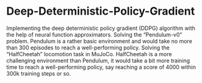 # Deep-Deterministic-Policy-Gradient
Implementing the deep deterministic policy gradient (DDPG) algorithm with the help of neural function approximators.
Solving the “Pendulum-v0” problem. Pendulum is a rather basic environment and would take no more than 300 episodes to reach a well-performing policy.
Solving the “HalfCheetah” locomotion task in MuJoCo. HalfCheetah is a more challenging environment than Pendulum, it would take a bit more training time to reach a well-performing policy, say reaching a score of 4000 within 300k training steps or so.
